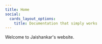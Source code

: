 ```yaml
---
title: Home
social:
  cards_layout_options:
    title: Documentation that simply works
---
```


Welcome to Jaishankar's website.
